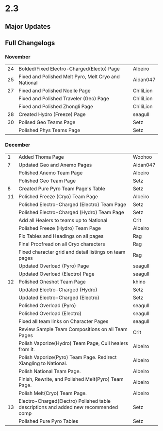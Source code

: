 # 2.3

## Major Updates

## Full Changelogs

### November

|    |                                                      |           |
| -- | ---------------------------------------------------- | --------- |
| 24 | Bolded/Fixed Electro-Charged(Electo) Page            | Albeiro   |
| 25 | Fixed and Polished Melt Pyro, Melt Cryo and National | Aidan047  |
| 27 | Fixed and Polished Noelle Page                       | ChiliLion |
|    | Fixed and Polished Traveler (Geo) Page               | ChiliLion |
|    | Fixed and Polished Zhongli Page                      | ChiliLion |
| 28 | Created Hydro (Freeze) Page                          | seagull   |
| 30 | Polised Geo Teams Page                               | Setz      |
|    | Polished Phys Teams Page                             | Setz      |

### **December**

|    |                                                                                     |          |
| -- | ----------------------------------------------------------------------------------- | -------- |
| 1  | Added Thoma Page                                                                    | Woohoo   |
| 7  | Updated Geo and Anemo Pages                                                         | Aidan047 |
|    | Polished Anemo Team Page                                                            | Albeiro  |
|    | Polished Geo Team Page                                                              | Setz     |
| 8  | Created Pure Pyro Team Page's Table                                                 | Setz     |
| 11 | Polished Freeze (Cryo) Team Page                                                    | Albeiro  |
|    | Polished Electro-Charged (Electro) Team Page                                        | Setz     |
|    | Polished Electro-Charged (Hydro) Team Page                                          | Setz     |
|    | Add all Healers to teams up to National                                             | Crit     |
|    | Polished Freeze (Hydro) Team Page                                                   | Albeiro  |
|    | Fix Tables and Headings on all pages                                                | Rag      |
|    | Final Proofread on all Cryo characters                                              | Rag      |
|    | Fixed character grid and detail listings on team pages                              | Rag      |
|    | Updated Overload (Pyro) Page                                                        | seagull  |
|    | Updated Overload (Electro) Page                                                     | seagull  |
| 12 | Polished Oneshot Team Page                                                          | khino    |
|    | Updated Electro-Charged (Hydro)                                                     | Setz     |
|    | Updated Electro-Charged (Electro)                                                   | Setz     |
|    | Polished Overload (Pyro)                                                            | seagull  |
|    | Polished Overload (Electro)                                                         | seagull  |
|    | Fixed all team links on Character Pages                                             | seagull  |
|    | Review Sample Team Compositions on all Team Pages                                   | Crit     |
|    | Polish Vaporize(Hydro) Team Page, Cull healers from it.                             | Albeiro  |
|    | Polish Vaporize(Pyro) Team Page. Redirect Xiangling to National.                    | Albeiro  |
|    | Polish National Team Page.                                                          | Albeiro  |
|    | Finish, Rewrite, and Polished Melt(Pyro) Team Page.                                 | Albeiro  |
|    | Polish Melt(Cryo) Team Page.                                                        | Albeiro  |
| 13 | Electro-Charged(Electro) Polished table descriptions and added new recommended comp | Setz     |
|    | Polished Pure Pyro Tables                                                           | Setz     |
